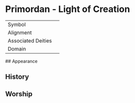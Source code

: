 # Primordan - Light of Creation

<table>
	<tr>
		<td>
			Symbol
		</td>
		<td>
		</td>
	</tr>
	<tr>
		<td>
			Alignment
		</td>
		<td>
		</td>
	</tr>
	<tr>
		<td>
			Associated Deities
		</td>
		<td>
		</td>
	</tr>
	<tr>
		<td>
			Domain
		</td>
		<td>
		</td>
	</tr>
</table>
## Appearance

## History

## Worship

